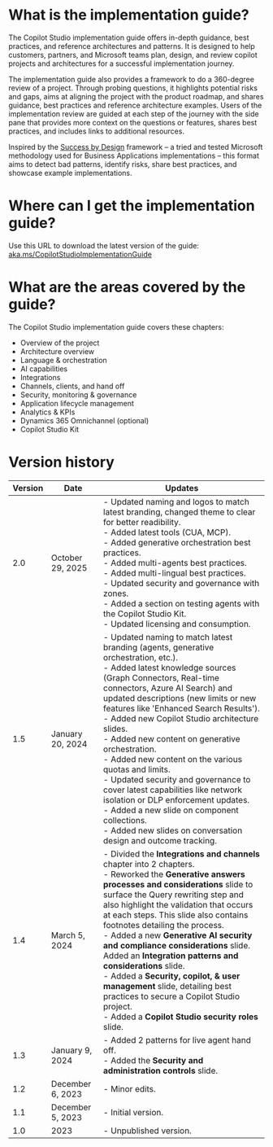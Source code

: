 # What is the implementation guide?

The Copilot Studio implementation guide offers in-depth guidance, best practices, and reference architectures and patterns. It is designed to help customers, partners, and Microsoft teams plan, design, and review copilot projects and architectures for a successful implementation journey.

The implementation guide also provides a framework to do a 360-degree review of a project. Through probing questions, it highlights potential risks and gaps, aims at aligning the project with the product roadmap, and shares guidance, best practices and reference architecture examples.
Users of the implementation review are guided at each step of the journey with the side pane that provides more context on the questions or features, shares best practices, and includes links to additional resources.

Inspired by the [Success by Design](https://learn.microsoft.com/dynamics365/guidance/implementation-guide/success-by-design) framework – a tried and tested Microsoft methodology used for Business Applications implementations – this format aims to detect bad patterns, identify risks, share best practices, and showcase example implementations.

# Where can I get the implementation guide?

Use this URL to download the latest version of the guide: [aka.ms/CopilotStudioImplementationGuide](https://aka.ms/CopilotStudioImplementationGuide)

# What are the areas covered by the guide?

The Copilot Studio implementation guide covers these chapters:
- Overview of the project
- Architecture overview
- Language & orchestration
- AI capabilities
- Integrations
- Channels, clients, and hand off
- Security, monitoring & governance
- Application lifecycle management
- Analytics & KPIs
- Dynamics 365 Omnichannel (optional)
- Copilot Studio Kit

# Version history

| Version | Date | Updates |
| --- | --- | --- |
| 2.0 | October 29, 2025 | - Updated naming and logos to match latest branding, changed theme to clear for better readibility.<br>- Added latest tools (CUA, MCP).<br>- Added generative orchestration best practices.<br>- Added multi-agents best practices. <br>- Added multi-lingual best practices.<br>- Updated security and governance with zones.<br>- Added a section on testing agents with the Copilot Studio Kit. <br>- Updated licensing and consumption.|
| 1.5 | January 20, 2024 | - Updated naming to match latest branding (agents, generative orchestration, etc.).<br>- Added latest knowledge sources (Graph Connectors, Real-time connectors, Azure AI Search) and updated descriptions (new limits or new features like 'Enhanced Search Results').<br>- Added new Copilot Studio architecture slides.<br>- Added new content on generative orchestration.<br>- Added new content on the various quotas and limits.<br>- Updated security and governance to cover latest capabilities like network isolation or DLP enforcement updates.<br>- Added a new slide on component collections.<br>- Added new slides on conversation design and outcome tracking. |
| 1.4 | March 5, 2024 | - Divided the **Integrations and channels** chapter into 2 chapters.<br>- Reworked the **Generative answers processes and considerations** slide to surface the Query rewriting step and also highlight the validation that occurs at each steps. This slide also contains footnotes detailing the process.<br>- Added a new **Generative AI security and compliance considerations** slide.<br>Added an **Integration patterns and considerations** slide.<br>- Added a **Security, copilot, &  user management** slide, detailing best practices to secure a Copilot Studio project.<br>- Added a **Copilot Studio security roles** slide. |
| 1.3 | January 9, 2024 | - Added 2 patterns for live agent hand off.<br>- Added the **Security and administration controls** slide. |
| 1.2 | December 6, 2023 | - Minor edits. |
| 1.1 | December 5, 2023 | - Initial version. |
| 1.0 | 2023 | - Unpublished version. |
